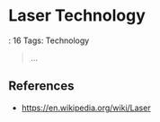 # Laser Technology

: 16
Tags: Technology

> …
> 

## References

- https://en.wikipedia.org/wiki/Laser